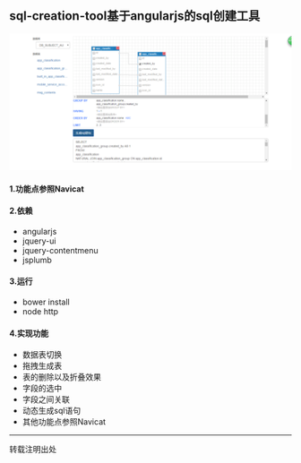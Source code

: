 ## sql-creation-tool基于angularjs的sql创建工具

![Image text](https://github.com/caoruonan/sql-creation-tool/blob/master/img/demo1.jpg?raw=true)

#### 1.功能点参照Navicat

#### 2.依赖   
* angularjs
* jquery-ui
* jquery-contentmenu
* jsplumb

#### 3.运行
* bower install 
* node http

#### 4.实现功能
* 数据表切换
* 拖拽生成表
* 表的删除以及折叠效果
* 字段的选中
* 字段之间关联
* 动态生成sql语句
* 其他功能点参照Navicat


-------------------------
转载注明出处
